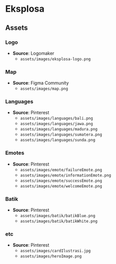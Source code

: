 # Eksplosa

## Assets

### Logo

- **Source**: Logomaker
  - `assets/images/eksplosa-logo.png`

### Map

- **Source**: Figma Community
  - `assets/images/map.png`

### Languages

- **Source**: Pinterest
  - `assets/images/languages/bali.png`
  - `assets/images/languages/jawa.png`
  - `assets/images/languages/madura.png`
  - `assets/images/languages/sumatera.png`
  - `assets/images/languages/sunda.png`

### Emotes

- **Source**: Pinterest
  - `assets/images/emote/failureEmote.png`
  - `assets/images/emote/informationEmote.png`
  - `assets/images/emote/successEmote.png`
  - `assets/images/emote/welcomeEmote.png`

### Batik

- **Source**: Pinterest
  - `assets/images/batik/batikBlue.png`
  - `assets/images/batik/batikWhite.png`

### etc

- **Source**: Pinterest
  - `assets/images/cardIlustrasi.jpg`
  - `assets/images/heroImage.png`
